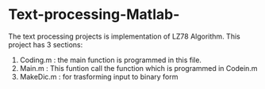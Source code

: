 # Text-processing-Matlab-

The text processing projects is implementation of LZ78 Algorithm.
This project has 3 sections:
1. Coding.m : the main function is programmed in this file.
2. Main.m : This funtion call the function which is programmed in Codein.m
3. MakeDic.m : for trasforming input to binary form

